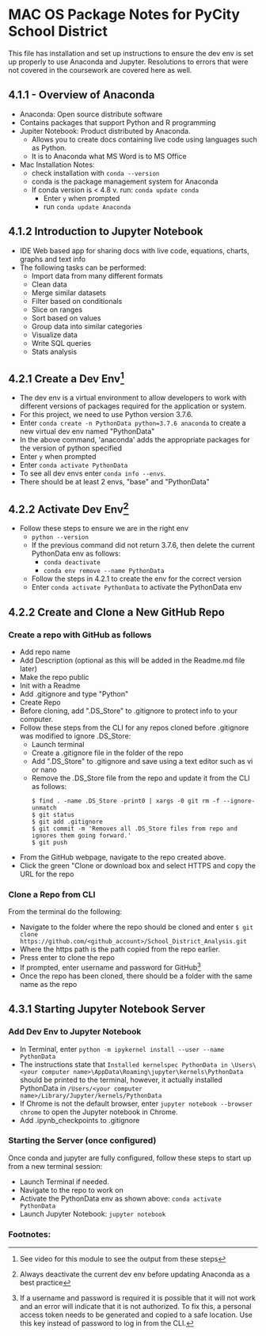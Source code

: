 # MAC OS Package Notes for PyCity School District
This file has installation and set up instructions to ensure the dev env is set up properly to use Anaconda and Jupyter. Resolutions to errors that were not covered in the coursework are covered here as well.

## 4.1.1 - Overview of Anaconda
- Anaconda: Open source distribute software
- Contains packages that support Python and R programming
- Jupiter Notebook: Product distributed by Anaconda.
   - Allows you to create docs containing live code using languages such as Python.
   - It is to Anaconda what MS Word is to MS Office
 - Mac Installation Notes: 
   - check installation with ```conda --version```
   - conda is the package management system for Anaconda
   - If conda version is < 4.8 v. run: ```conda update conda```
      - Enter ```y``` when prompted
      - run ```conda update Anaconda```

## 4.1.2 Introduction to Jupyter Notebook
- IDE Web based app for sharing docs with live code, equations, charts, graphs and text info
- The following tasks can be performed:
   - Import data from many different formats
   - Clean data
   - Merge similar datasets
   - Filter based on conditionals
   - Slice on ranges
   - Sort based on values
   - Group data into similar categories
   - Visualize data
   - Write SQL queries
   - Stats analysis
  
## 4.2.1 Create a Dev Env[^1]
- The dev env is a virtual environment to allow developers to work with different versions of packages required for the application or system.
- For this project, we need to use Python version 3.7.6.
- Enter ```conda create -n PythonData python=3.7.6 anaconda``` to create a new virtual dev env named "PythonData"
- In the above command, 'anaconda' adds the appropriate packages for the version of python specified
- Enter ```y``` when prompted
- Enter ```conda activate PythonData```
- To see all dev envs enter ```conda info --envs```.
- There should be at least 2 envs, "base" and "PythonData"

## 4.2.2 Activate Dev Env[^2]
- Follow these steps to ensure we are in the right env
   - ```python --version``` 
   - If the previous command did not return 3.7.6, then delete the current PythonData env as follows:
      - ```conda deactivate```
      - ```conda env remove --name PythonData```
   - Follow the steps in 4.2.1 to create the env for the correct version
   - Enter ```conda activate PythonData``` to activate the PythonData env
  
## 4.2.2 Create and Clone a New GitHub Repo
 
### Create a repo with GitHub as follows
- Add repo name
- Add Description (optional as this will be added in the Readme.md file later)
- Make the repo public
- Init with a Readme
- Add .gitignore and type "Python"
- Create Repo
- Before cloning, add ".DS_Store" to .gitignore to protect info to your computer.
- Follow these steps from the CLI for any repos cloned before .gitignore was modified to ignore .DS_Store:
   - Launch terminal
   - Create a .gitignore file in the folder of the repo
   - Add ".DS_Store" to .gitignore and save using a text editor such as vi or nano
   - Remove the .DS_Store file from the repo and update it from the CLI as follows:
     ```
     $ find . -name .DS_Store -print0 | xargs -0 git rm -f --ignore-unmatch
     $ git status
     $ git add .gitignore
     $ git commit -m 'Removes all .DS_Store files from repo and ignores them going forward.'
     $ git push
     ```
- From the GitHub webpage, navigate to the repo created above.
- Click the green "Clone or download box and select HTTPS and copy the URL for the repo

### Clone a Repo from CLI
From the terminal do the following:
- Navigate to the folder where the repo should be cloned and enter 
  ```$ git clone https://github.com/<github_account>/School_District_Analysis.git```
- Where the https path is the path copied from the repo earlier.
- Press enter to clone the repo
- If prompted, enter username and password for GitHub[^3]
- Once the repo has been cloned, there should be a folder with the same name as the repo

## 4.3.1 Starting Jupyter Notebook Server

### Add Dev Env to Jupyter Notebook
- In Terminal, enter ```python -m ipykernel install --user --name PythonData```
- The instructions state that ```Installed kernelspec PythonData in \Users\<your computer name>\AppData\Roaming\jupyter\kernels\PythonData``` should be printed to the terminal, however, it actually installed PythonData in ```/Users/<your computer name>/Library/Jupyter/kernels/PythonData```
- If Chrome is not the default browser, enter ```jupyter notebook --browser chrome``` to open the Jupyter notebook in Chrome.
- Add .ipynb_checkpoints to .gitignore

### Starting the Server (once configured)
Once conda and jupyter are fully configured, follow these steps to start up from a new terminal session:
- Launch Terminal if needed.
- Navigate to the repo to work on
- Activate the PythonData env as shown above: ```conda activate PythonData```
- Launch Jupyter Notebook: ```jupyter notebook```

     
### Footnotes:
[^1]: See video for this module to see the output from these steps
[^2]: Always deactivate the current dev env before updating Anaconda as a best practice
[^3]: If a username and password is required it is possible that it will not work and an error will indicate that it is not authorized. To fix this, a personal access token needs to be generated and copied to a safe location. Use this key instead of password to log in from the CLI.
